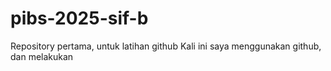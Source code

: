 # pibs-2025-sif-b
Repository pertama, untuk latihan github
Kali ini saya menggunakan github, dan melakukan 
